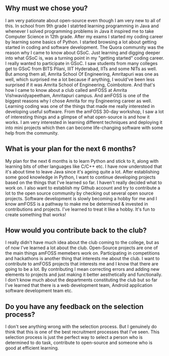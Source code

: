 ## Why must we chose you?

I am very pationate about open-source even though I am very new to all of this. In school from 9th grade I statrted learning programming in Java and whenever I solved programming problems in Java it inspired me to take Computer Science in 12th grade. After my exams I started my coding career by learning some basics of Python. I started browsing a lot about getting started in coding and software development. The Quora community was the reason why I came to know about GSoC. Just learning and digging deeper into what GSoC is, was a turning point in my "getting started" coding career. I really wanted to participate in GSoC. I saw students from many colleges get to GSoC from BITS Pilani, IIIT Hyderabad, IITs and some NITs as well. But among them all, Amrita School Of Engineering, Amritapuri was one as well, which surprised me a lot because if anything, I would've been less surprised if it was Amrita School of Engineering, Coimbotore. And that's how I came to know about a club called amFOSS at Amrita Vishwavidyapeetham, Amritapuri campus. And amFOSS is one of the biggest reasons why I chose Amrita for my Engineering career as well. Learning coding was one of the things that made me really interested in developing useful software. From the amFOSS 30-day workshop, I saw a lot of interesting things and a glimpse of what open-source is and how it works. I am very interested in learning different techniques and deploying it into mini projects which then can become life-changing software with some help from the community.

## What is your plan for the next 6 months?

My plan for the next 6 months is to learn Python and stick to it, along with learning bits of other languages like C/C++ etc. I have now understood that it's about time to leave Java since it's ageing quite a lot. After establishing some good knowledge in Python, I want to continue developing projects based on the things that I've learned so far. I haven't really decided what to work on. I also want to establish my Github account and try to contribute a lot to the open source community by checking out several open source projects. Software development is slowly becoming a hobby for me and I know amFOSS is a pathway to make me be determined & invested in contributions and projects. I've learned to treat it like a hobby. It's fun to create something that works!


## How would you contribute back to the club?

I really didn't have much idea about the club coming to the college, but as of now I've learned a lot about the club. Open-Source projects are one of the main things amFOSS memebers work on. Participating in competitions and hackathons is another thing that interests me about the club. I want to contribute to amFOSS projects that interests me and I know that there are going to be a lot. By contributing I mean correcting errors and adding new elements to projects and just making it better aesthetically and functionally. I don't know much about the departments constituting the club but so far I've learned that there is a web development team, Android application software development team etc.


## Do you have any feedback on the selection process?

I don't see anything wrong with the selection process. But I genuinely do think that this is one of the best recruitment processes that I've seen. This selection process is just the perfect way to select a person who is determined to do task, contribute to open-source and someone who is good at efficient learning. 
